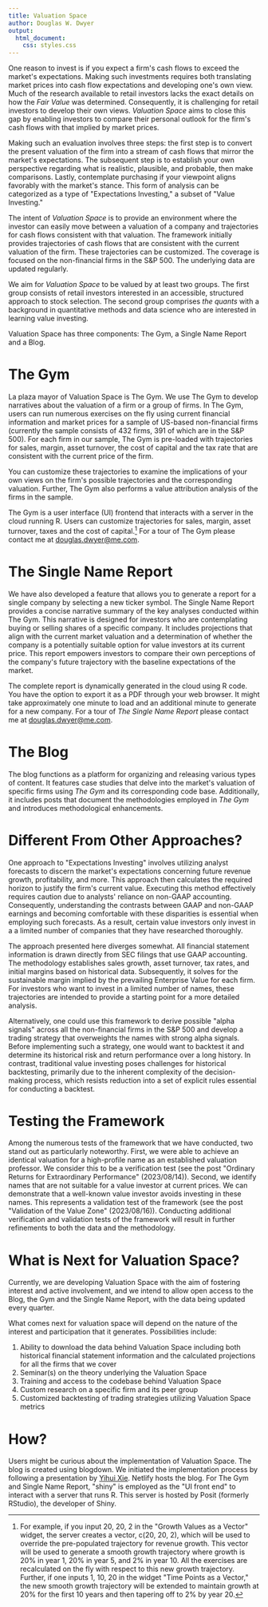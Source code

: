 ```yaml
---
title: Valuation Space
author: Douglas W. Dwyer
output: 
  html_document:
    css: styles.css
---
```


One reason to invest is if you expect a firm's cash flows to exceed the market's expectations. Making such investments requires both translating market prices into cash flow expectations and developing one's own view. Much of the research available to retail investors lacks the exact details on how the _Fair Value_ was determined. Consequently, it is challenging for retail investors to develop their own views. _Valuation Space_ aims to close this gap by enabling investors to compare their personal outlook for the firm's cash flows with that implied by market prices.

Making such an evaluation involves three steps: the first step is to convert the present valuation of the firm into a stream of cash flows that mirror the market's expectations. The subsequent step is to establish your own perspective regarding what is realistic, plausible, and probable, then make comparisons. Lastly, contemplate purchasing if your viewpoint aligns favorably with the market's stance. This form of analysis can be categorized as a type of "Expectations Investing," a subset of "Value Investing."

The intent of _Valuation Space_ is to provide an environment where the investor can easily move between a valuation of a company and trajectories for cash flows consistent with that valuation. The framework initially provides trajectories of cash flows that are  consistent with the current valuation of the firm. These trajectories can be customized. The coverage is focused on the non-financial firms in the S&P 500. The underlying data are updated regularly. 

We aim for _Valuation Space_ to be valued by at least two groups. The first group consists of retail investors interested in an accessible, structured approach to stock selection.  The second group comprises _the quants_ with a background in quantitative methods and data science who are interested in learning value investing. 

Valuation Space has three components: The Gym, a Single Name Report and a Blog.

# The Gym

La plaza mayor of Valuation Space is The Gym.  We use The Gym to develop narratives about the valuation of a firm or a group of firms.  In The Gym, users can run numerous exercises on the fly using current financial information and market prices for a sample of US-based non-financial firms (currently the sample consists of 432 firms, 391 of which are in the S&P 500).  For each firm in our sample, The Gym is pre-loaded with trajectories for sales, margin, asset turnover, the cost of capital and the tax rate that are consistent with the current price of the firm. 

You can customize these trajectories to examine the implications of your own views on the firm's possible trajectories and the corresponding valuation. Further, The Gym also performs a value attribution analysis of the firms in the sample.

The Gym is a user interface (UI) frontend that interacts with a server in the cloud running R. Users can customize trajectories for sales, margin, asset turnover, taxes and the cost of capital.[^1]  For a tour of The Gym please contact me at douglas.dwyer@me.com. 

[^1]: For example, if you input 20, 20, 2 in the "Growth Values as a Vector" widget, the server creates a vector, c(20, 20, 2), which will be used to override the pre-populated trajectory for revenue growth.  This vector will be used to generate a smooth growth trajectory where growth is 20% in year 1, 20% in year 5, and 2% in year 10.  All the exercises are recalculated on the fly with respect to this new growth trajectory.  Further, if one inputs 1, 10, 20 in the widget "Time Points as a Vector," the new smooth growth trajectory will be extended to maintain growth at 20% for the first 10 years and then tapering off to 2% by year 20.


# The Single Name Report

We have also developed a feature that allows you to generate a report for a single company by selecting a new ticker symbol. The Single Name Report provides a concise narrative summary of the key analyses conducted within The Gym. This narrative is designed for investors who are contemplating buying or selling shares of a specific company. It includes projections that align with the current market valuation and a determination of whether the company is a potentially suitable option for value investors at its current price. This report empowers investors to compare their own perceptions of the company's future trajectory with the baseline expectations of the market.

The complete report is dynamically generated in the cloud using R code. You have the option to export it as a PDF through your web browser. It might take approximately one minute to load and an additional minute to generate for a new company. For a tour of _The Single Name Report_ please contact me at douglas.dwyer@me.com. 
# The Blog

The blog functions as a platform for organizing and releasing various types of content. It features case studies that delve into the market's valuation of specific firms using _The Gym_ and its corresponding code base. Additionally, it includes posts that document the methodologies employed in _The Gym_ and introduces methodological enhancements.

# Different From Other Approaches?

One approach to "Expectations Investing" involves utilizing analyst forecasts to discern the market's expectations concerning future revenue growth, profitability, and more. This approach then calculates the required horizon to justify the firm's current value. Executing this method effectively requires caution due to analysts' reliance on non-GAAP accounting. Consequently, understanding the contrasts between GAAP and non-GAAP earnings and becoming comfortable with these disparities is essential when employing such forecasts. As a result, certain value investors only invest in a a limited number of companies that they have researched thoroughly.

The approach presented here diverges somewhat. All financial statement information is drawn directly from SEC filings that use GAAP accounting. The methodology establishes sales growth, asset turnover, tax rates, and initial margins based on historical data. Subsequently, it solves for the sustainable margin implied by the prevailing Enterprise Value for each firm. For investors who want to invest in a limited number of names, these trajectories are intended to provide a starting point for a more detailed analysis.

Alternatively, one could use this framework to derive possible "alpha signals" across all the non-financial firms in the S&P 500 and develop a trading strategy that overweights the names with strong alpha signals. Before implementing such a strategy, one would want to backtest it and determine its historical risk and return performance over a long history. In contrast, traditional value investing poses challenges for historical backtesting, primarily due to the inherent complexity of the decision-making process, which resists reduction into a set of explicit rules essential for conducting a backtest.
 
# Testing the Framework

Among the numerous tests of the framework that we  have conducted, two stand out as particularly noteworthy. First, we were able to achieve an identical valuation for a high-profile name as an established valuation professor. We consider this to be a verification test (see the post "Ordinary Returns for Extraordinary Performance" (2023/08/14)). Second, we identify names that are not suitable for a value investor at current prices. We can demonstrate that a well-known value investor avoids investing in these names. This represents a validation test of the framework (see the post "Validation of the Value Zone" (2023/08/16)). Conducting additional verification and validation tests of the framework will result in further refinements to both the data and the methodology.

# What is Next for Valuation Space?

Currently,  we are developing Valuation Space with the aim of fostering interest and active involvement, and we intend to allow open access to the Blog, the Gym and the Single Name Report, with the data being updated every quarter.

What comes next for valuation space will depend on the nature of the interest and participation that it generates.  Possibilities include:

1) Ability to download the data behind Valuation Space including both historical financial statement information and the calculated projections for all the firms that we cover
2) Seminar(s) on the theory underlying the Valuation Space
3) Training and access to the codebase behind Valuation Space
4) Custom research on a specific firm and its peer group
5) Customized backtesting of trading strategies utilizing Valuation Space metrics



# How? 

Users might be curious about the implementation of Valuation Space. The blog is created using blogdown. We initiated the implementation process by following a presentation by <a href="https://yihui.org/en/2022/06/user-blogdown/" target="_blank">Yihui Xie</a>. Netlify hosts the blog. For The Gym and Single Name Report, "shiny" is employed as the "UI front end" to interact with a server that runs R. This server is hosted by Posit (formerly RStudio), the developer of Shiny.  